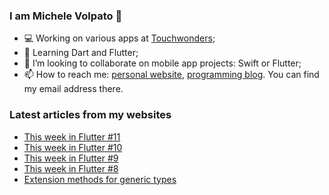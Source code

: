 ### I am Michele Volpato 👋

- 💻 Working on various apps at [Touchwonders](https://touchwonders.com);
- 🌱 Learning Dart and Flutter;
- 📱 I’m looking to collaborate on mobile app projects: Swift or Flutter;
- 📫 How to reach me: [personal website](https://volpato.nl), [programming blog](https://ishouldgotosleep.com). You can find my email address there.

### Latest articles from my websites

<!-- BLOG-POST-LIST:START -->
- [This week in Flutter #11](https://ishouldgotosleep.com/this-week-in-flutter-11/)
- [This week in Flutter #10](https://ishouldgotosleep.com/this-week-in-flutter-10/)
- [This week in Flutter #9](https://ishouldgotosleep.com/this-week-in-flutter-9/)
- [This week in Flutter #8](https://ishouldgotosleep.com/this-week-in-flutter-8/)
- [Extension methods for generic types](https://ishouldgotosleep.com/extension-methods-for-generic-types/)
<!-- BLOG-POST-LIST:END -->
